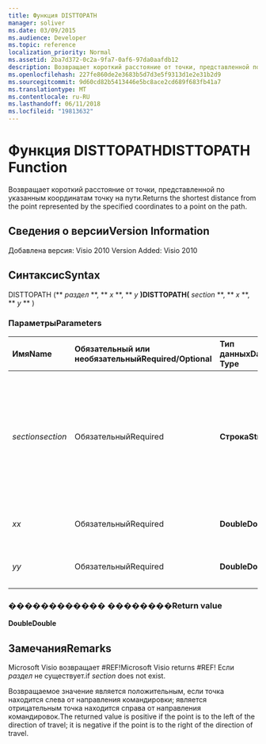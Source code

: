 ```yaml
---
title: Функция DISTTOPATH
manager: soliver
ms.date: 03/09/2015
ms.audience: Developer
ms.topic: reference
localization_priority: Normal
ms.assetid: 2ba7d372-0c2a-9fa7-0af6-97da0aafdb12
description: Возвращает короткий расстояние от точки, представленной по указанным координатам точку на пути.
ms.openlocfilehash: 227fe860de2e3683b5d7d3e5f9313d1e2e31b2d9
ms.sourcegitcommit: 9d60cd82b5413446e5bc8ace2cd689f683fb41a7
ms.translationtype: MT
ms.contentlocale: ru-RU
ms.lasthandoff: 06/11/2018
ms.locfileid: "19813632"
---
```

# <a name="disttopath-function"></a><span data-ttu-id="51152-103">Функция DISTTOPATH</span><span class="sxs-lookup"><span data-stu-id="51152-103">DISTTOPATH Function</span></span>

<span data-ttu-id="51152-104">Возвращает короткий расстояние от точки, представленной по указанным координатам точку на пути.</span><span class="sxs-lookup"><span data-stu-id="51152-104">Returns the shortest distance from the point represented by the specified coordinates to a point on the path.</span></span>
  
## <a name="version-information"></a><span data-ttu-id="51152-105">Сведения о версии</span><span class="sxs-lookup"><span data-stu-id="51152-105">Version Information</span></span>

<span data-ttu-id="51152-106">Добавлена версия: Visio 2010
</span><span class="sxs-lookup"><span data-stu-id="51152-106">Version Added: Visio 2010</span></span> 
  
## <a name="syntax"></a><span data-ttu-id="51152-107">Синтаксис</span><span class="sxs-lookup"><span data-stu-id="51152-107">Syntax</span></span>

<span data-ttu-id="51152-108">DISTTOPATH (** *раздел* **, ** *x* **, ** *y* **)</span><span class="sxs-lookup"><span data-stu-id="51152-108">DISTTOPATH(** *section* **, ** *x* **, ** *y* ** )</span></span> 
  
### <a name="parameters"></a><span data-ttu-id="51152-109">Параметры</span><span class="sxs-lookup"><span data-stu-id="51152-109">Parameters</span></span>

|<span data-ttu-id="51152-110">**Имя**</span><span class="sxs-lookup"><span data-stu-id="51152-110">**Name**</span></span>|<span data-ttu-id="51152-111">**Обязательный или необязательный**</span><span class="sxs-lookup"><span data-stu-id="51152-111">**Required/Optional**</span></span>|<span data-ttu-id="51152-112">**Тип данных**</span><span class="sxs-lookup"><span data-stu-id="51152-112">**Data Type**</span></span>|<span data-ttu-id="51152-113">**Описание**</span><span class="sxs-lookup"><span data-stu-id="51152-113">**Description**</span></span>|
|:-----|:-----|:-----|:-----|
| <span data-ttu-id="51152-114">_section_</span><span class="sxs-lookup"><span data-stu-id="51152-114">_section_</span></span> <br/> |<span data-ttu-id="51152-115">Обязательный</span><span class="sxs-lookup"><span data-stu-id="51152-115">Required</span></span>  <br/> |<span data-ttu-id="51152-116">**Строка**</span><span class="sxs-lookup"><span data-stu-id="51152-116">**String**</span></span> <br/> |<span data-ttu-id="51152-117">Раздел геометрии, представляющий путь, указанный с помощью ссылки на его ячейку Path (например, Geometry1.Path).</span><span class="sxs-lookup"><span data-stu-id="51152-117">The Geometry section that represents the path, specified by a reference to its Path cell (for example, Geometry1.Path).</span></span>  <br/> |
| <span data-ttu-id="51152-118">_x_</span><span class="sxs-lookup"><span data-stu-id="51152-118">_x_</span></span> <br/> |<span data-ttu-id="51152-119">Обязательный</span><span class="sxs-lookup"><span data-stu-id="51152-119">Required</span></span>  <br/> |<span data-ttu-id="51152-120">**Double**</span><span class="sxs-lookup"><span data-stu-id="51152-120">**Double**</span></span> <br/> |<span data-ttu-id="51152-121">_X_-координаты точки.</span><span class="sxs-lookup"><span data-stu-id="51152-121">The  _x_-coordinate of the point.</span></span>  <br/> |
| <span data-ttu-id="51152-122">_y_</span><span class="sxs-lookup"><span data-stu-id="51152-122">_y_</span></span> <br/> |<span data-ttu-id="51152-123">Обязательный</span><span class="sxs-lookup"><span data-stu-id="51152-123">Required</span></span>  <br/> |<span data-ttu-id="51152-124">**Double**</span><span class="sxs-lookup"><span data-stu-id="51152-124">**Double**</span></span> <br/> |<span data-ttu-id="51152-125">_Y_-координаты точки.</span><span class="sxs-lookup"><span data-stu-id="51152-125">The  _y_-coordinate of the point.</span></span>  <br/> |
   
### <a name="return-value"></a><span data-ttu-id="51152-126">������������ ��������</span><span class="sxs-lookup"><span data-stu-id="51152-126">Return value</span></span>

 <span data-ttu-id="51152-127">**Double**</span><span class="sxs-lookup"><span data-stu-id="51152-127">**Double**</span></span>
  
## <a name="remarks"></a><span data-ttu-id="51152-128">Замечания</span><span class="sxs-lookup"><span data-stu-id="51152-128">Remarks</span></span>

<span data-ttu-id="51152-129">Microsoft Visio возвращает #REF!</span><span class="sxs-lookup"><span data-stu-id="51152-129">Microsoft Visio returns #REF!</span></span> <span data-ttu-id="51152-130">Если _раздел_ не существует.</span><span class="sxs-lookup"><span data-stu-id="51152-130">if  _section_ does not exist.</span></span> 
  
<span data-ttu-id="51152-131">Возвращаемое значение является положительным, если точка находится слева от направления командировки; является отрицательным точка находится справа от направления командировок.</span><span class="sxs-lookup"><span data-stu-id="51152-131">The returned value is positive if the point is to the left of the direction of travel; it is negative if the point is to the right of the direction of travel.</span></span>
  


